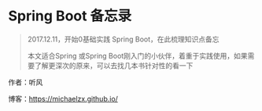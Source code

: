 # Spring Boot 备忘录

> 2017.12.11，开始0基础实践 Spring Boot，在此梳理知识点备忘
>
> 本文适合Spring 或Spring Boot刚入门的小伙伴，着重于实践使用，如果需要了解更深次的原来，可以去找几本书针对性的看一下

作者：听风

博客：https://michaelzx.github.io/